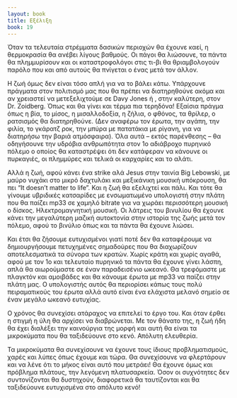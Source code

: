 ```yaml
---
layout: book
title: Εξέλιξη
book: 19
---
```

Όταν τα τελευταία στρέμματα δασικών περιοχών θα έχουνε καεί, η θερμοκρασία θα ανέβει λίγους βαθμούς. Οι πάγοι θα λιώσουνε, τα πάντα θα πλημμυρίσουν και οι καταστροφολόγοι στις τι-βι θα θριαμβολογούν παρόλο που και από αυτούς θα πνίγεται ο ένας μετά τον άλλον.

Η ζωή όμως δεν είναι τόσο απλή για να το βάλει κάτω. Υπάρχουνε πράγματα στον πολιτισμό μας που θα πρέπει να διατηρηθούνε ακόμα και αν χρειαστεί να μετεξελιχτούμε σε Davy Jones ή , στην καλύτερη, στον Dr. Zoidberg. Όπως και θα γίνει και τέρμα πια τερηδόνα! Εξαίσια πράγμα όπως η βία, το μίσος, η μισαλλοδοξία, η ζήλια, ο φθόνος, τα θρίλερ, ο ρατσισμός θα διατηρηθούνε. (Δεν αναφέρω τον έρωτα, την αγάπη, την φιλία, το γκάρατζ ροκ, την μπύρα με πατατάκια με ρίγανη, για να διατηρήσω την βαριά ατμόσφαιρα). Όλα αυτά – εκτός παρένθεσης – θα οδηγήσουνε την υδρόβια ανθρωπότητα στον 1ο αδιάβροχο πυρηνικό πόλεμο ο οποίος θα καταστρέψει ότι δεν κατάφεραν να κάνουνε οι πυρκαγιές, οι πλημμύρες και τελικά οι καρχαρίες και το αλάτι.

Αλλά η ζωή, αφού κάνει ένα strike αλά Jesus στην ταινία Big Lebowski, με μαύρο νυχάκι στο μικρό δαχτυλάκι και μεξικάνικη μουσική υπόκρουση, θα πει “It doesn’t matter to life”. Και η ζωή θα εξελιχτεί και πάλι. Και τότε θα γίνουμε υβριδικές κατσαρίδες με ενσωματωμένο υπολογιστή στην πλάτη που θα παίζει mp33 σε χαμηλό bitrate για να χωράει περισσότερη μουσική ο δίσκος. Ηλεκτρομαγνητική μουσική. Οι λάτρεις του βινυλίου θα έχουνε κάνει την μεγαλύτερη μαζική αυτοκτονία στην ιστορία της ζωής μετά τον πόλεμο, αφού το βινύλιο όπως και τα πάντα θα έχουνε λιώσει.

Και έτσι θα ζήσουμε ευτυχισμένοι γιατί ποτέ δεν θα καταφέρουμε να δημιουργήσουμε πετυχημένες σημαδούρες που θα διαχωρίζουν αποτελεσματικά τα σύνορα των κρατών. Χωρίς κράτη και χωρίς αγαθά, αφού με τον 1ο και τελευταίο πυρηνικό τα πάντα θα έχουνε γίνει λάσπη, απλά θα αιωρούμαστε σε έναν παραδεισένιο ωκεανό. Θα τρεφόμαστε με πλαγκτόν και αμοιβάδες και θα κάνουμε έρωτα με mp33 να παίζει στην πλάτη μας. Ο υπολογιστής αυτός θα περιορίσει κάπως τους πολύ πειραματικούς του έρωτα αλλά αυτό είναι ένα ελάχιστα μελανό σημείο σε έναν μεγάλο ωκεανό ευτυχίας.

Ο χρόνος θα συνεχίσει ατάραχος να επιτελεί το έργο του. Και όταν έρθει η στιγμή η ύλη θα αρχίσει να διαβρώνεται. Με τον θάνατο της, η ζωή ήδη θα έχει διαλέξει την καινούργια της μορφή και αυτή θα είναι τα μικροκύματα που θα ταξιδεύουνε στο κενό. Απόλυτη ελευθερία.

Τα μικροκύματα θα συνεχίσουνε να έχουνε τους ίδιους προβληματισμούς, χαρές και λύπες όπως έχουμε και τώρα. Θα συνεχίσουνε να φλερτάρουν και να λένε ότι το μήκος είναι αυτό που μετράει! Θα έχουνε όμως και πρόβλημα πλάτους, την λεγόμενη πλατυσαρκεία. Όσον οι συχνότητες δεν συντονίζονται θα δυστηχούν, διαφορετικά θα ταυτίζονται και θα ταξιδεύουνε ευτυχισμένα στο απόλυτο κενό!
